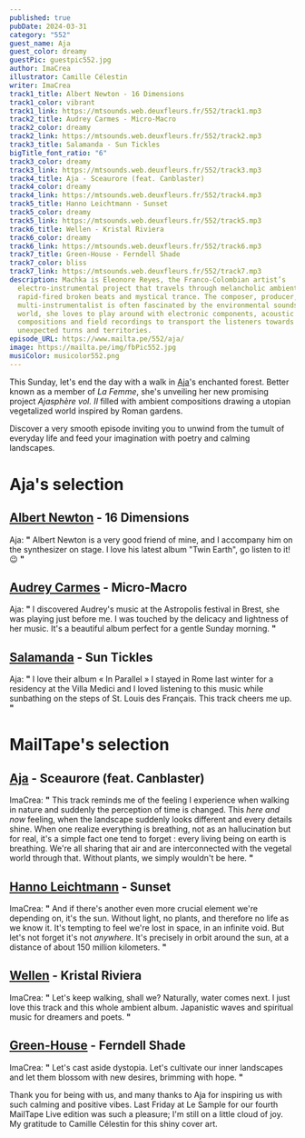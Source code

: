 ```yaml
---
published: true
pubDate: 2024-03-31
category: "552"
guest_name: Aja
guest_color: dreamy
guestPic: guestpic552.jpg
author: ImaCrea
illustrator: Camille Célestin
writer: ImaCrea
track1_title: Albert Newton - 16 Dimensions
track1_color: vibrant
track1_link: https://mtsounds.web.deuxfleurs.fr/552/track1.mp3
track2_title: Audrey Carmes - Micro-Macro
track2_color: dreamy
track2_link: https://mtsounds.web.deuxfleurs.fr/552/track2.mp3
track3_title: Salamanda - Sun Tickles
bigTitle_font_ratio: "6"
track3_color: dreamy
track3_link: https://mtsounds.web.deuxfleurs.fr/552/track3.mp3
track4_title: Aja - Sceaurore (feat. Canblaster)
track4_color: dreamy
track4_link: https://mtsounds.web.deuxfleurs.fr/552/track4.mp3
track5_title: Hanno Leichtmann - Sunset
track5_color: dreamy
track5_link: https://mtsounds.web.deuxfleurs.fr/552/track5.mp3
track6_title: Wellen - Kristal Riviera
track6_color: dreamy
track6_link: https://mtsounds.web.deuxfleurs.fr/552/track6.mp3
track7_title: Green-House - Ferndell Shade
track7_color: bliss
track7_link: https://mtsounds.web.deuxfleurs.fr/552/track7.mp3
description: Machka is Eleonore Reyes, the Franco-Colombian artist’s
  electro-instrumental project that travels through melancholic ambient,
  rapid-fired broken beats and mystical trance. The composer, producer, and
  multi-instrumentalist is often fascinated by the environmental sounds of our
  world, she loves to play around with electronic components, acoustic
  compositions and field recordings to transport the listeners towards
  unexpected turns and territories.
episode_URL: https://www.mailta.pe/552/aja/
image: https://mailta.pe/img/fbPic552.jpg
musiColor: musicolor552.png
---
```

This Sunday, let's end the day with a walk in [Aja](https://ajasphere.bandcamp.com/)'s enchanted forest. Better known as a member of *La Femme*, she's unveiling her new promising project *Ajasphère vol. II* filled with ambient compositions drawing a utopian vegetalized world inspired by Roman gardens.

Discover a very smooth episode inviting you to unwind from the tumult of everyday life and feed your imagination with poetry and calming landscapes.

# Aja's selection

## [Albert Newton](https://albertnewton.bandcamp.com/album/twin-earth) - 16 Dimensions

Aja: **"** Albert Newton is a very good friend of mine, and I accompany him on the synthesizer on stage. I love his latest album "Twin Earth", go listen to it! 😉 **"**

## [Audrey Carmes](https://audreycarmes.bandcamp.com/album/quelque-chose-sest-dissip) - Micro-Macro

Aja: **"** I discovered Audrey's music at the Astropolis festival in Brest, she was playing just before me. I was touched by the delicacy and lightness of her music. It's a beautiful album perfect for a gentle Sunday morning. **"**

## [Salamanda](https://8salamanda8.bandcamp.com/album/in-parallel) - Sun Tickles

Aja: **"** I love their album « In Parallel » I stayed in Rome last winter for a residency at the Villa Medici and I loved listening to this music while sunbathing on the steps of St. Louis des Français. This track cheers me up. **"**

# MailTape's selection

## [Aja](https://ajasphere.bandcamp.com/) - Sceaurore (feat. Canblaster)

ImaCrea: **"** This track reminds me of the feeling I experience when walking in nature and suddenly the perception of time is changed. This *here and now* feeling, when the landscape suddenly looks different and every details shine. When one realize everything is breathing, not as an hallucination but for real, it's a simple fact one tend to forget : every living being on earth is breathing. We're all sharing that air and are interconnected with the vegetal world through that. Without plants, we simply wouldn't be here. **"**

## [Hanno Leichtmann](https://discrepant.bandcamp.com/album/outerlands) - Sunset

ImaCrea: **"** And if there's another even more crucial element we're depending on, it's the sun. Without light, no plants, and therefore no life as we know it. It's tempting to feel we're lost in space, in an infinite void. But let's not forget it's not *anywhere*. It's precisely in orbit around the sun, at a distance of about 150 million kilometers.
 **"**

## [Wellen](https://voyagefutur.bandcamp.com/album/wellen) - Kristal Riviera

ImaCrea: **"** Let's keep walking, shall we? Naturally, water comes next. I just love this track and this whole ambient album. Japanistic waves and spiritual music for dreamers and poets. **"**

## [Green-House](https://green-house.bandcamp.com/) - Ferndell Shade

ImaCrea: **"** Let's cast aside dystopia. Let's cultivate our inner landscapes and let them blossom with new desires, brimming with hope. **"**

Thank you for being with us, and many thanks to Aja for inspiring us with such calming and positive vibes. Last Friday at Le Sample for our fourth MailTape Live edition was such a pleasure; I'm still on a little cloud of joy. My gratitude to Camille Célestin for this shiny cover art.

